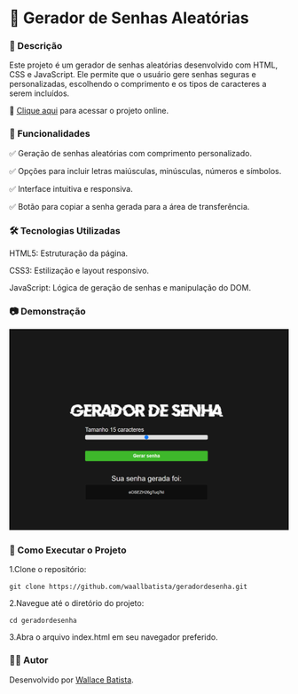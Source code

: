 # 🔐 Gerador de Senhas Aleatórias





### 📌 Descrição
  Este projeto é um gerador de senhas aleatórias desenvolvido com HTML, CSS e JavaScript. Ele permite que o usuário gere senhas seguras e personalizadas, escolhendo o comprimento e os tipos de caracteres a serem incluídos.
  
  🔗 [Clique aqui](https://waallbatista.github.io/geradordesenha/) para acessar o projeto online.

### 🚀 Funcionalidades
✅ Geração de senhas aleatórias com comprimento personalizado.

✅ Opções para incluir letras maiúsculas, minúsculas, números e símbolos.

✅ Interface intuitiva e responsiva.

✅ Botão para copiar a senha gerada para a área de transferência.

### 🛠️ Tecnologias Utilizadas
  HTML5: Estruturação da página.
  
  CSS3: Estilização e layout responsivo.
  
  JavaScript: Lógica de geração de senhas e manipulação do DOM.

### 📷 Demonstração

![](https://github.com/waallbatista/geradordesenha/blob/master/assets/Captura%20de%20tela%202025-05-06%20173249.png)

### 📂 Como Executar o Projeto
  1.Clone o repositório:

    git clone https://github.com/waallbatista/geradordesenha.git

  2.Navegue até o diretório do projeto:
  
    cd geradordesenha
  
  3.Abra o arquivo index.html em seu navegador preferido.

### 🙋‍♂️ Autor
  Desenvolvido por [Wallace Batista](https://github.com/waallbatista).
